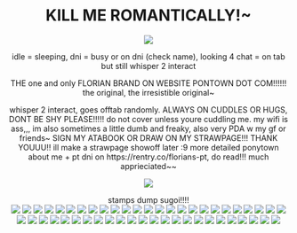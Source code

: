 <h1 align="center"> KILL ME ROMANTICALLY!~
</h1>
<p align="center">
  <img src="https://64.media.tumblr.com/5e7fbb7d9471d6bbc990d5979e59a9f0/30541d9dc20b72f0-f7/s540x810/773dafa3e278d4282334720464b69740247f1a78.pnj" />
<p align="center">
idle = sleeping, dni = busy or on dni (check name), looking 4 chat = on tab but still whisper 2 interact
<p align="center">
THE one and only FLORIAN BRAND ON WEBSITE PONTOWN DOT COM!!!!!! the original, the irresistible original~
<p align="center">
whisper 2 interact, goes offtab randomly. ALWAYS ON CUDDLES OR HUGS, DONT BE SHY PLEASE!!!!! do not cover unless youre cuddling me. my wifi is ass,,, im also sometimes a little dumb and freaky, also very PDA w my gf or friends~ SIGN MY ATABOOK OR DRAW ON MY STRAWPAGE!!! THANK YOUUU!! ill make a strawpage showoff later :9 more detailed ponytown about me + pt dni on https://rentry.co/florians-pt, do read!!! much apprieciated~~
  <p align="center">
    <img src="https://64.media.tumblr.com/e9e301b509f4f80141a8a0ccbfdc6493/c66445df1a34b26b-73/s400x600/bc3fcc11a87d878d93f51e87b6346e64ca93c3a1.pnj" />
<p align="center">
stamps dump sugoi!!!!
<br>
<image src="https://64.media.tumblr.com/d47772572ce941132d3772dd242ede63/fe280e89a304aa5d-54/s100x200/f7033befe1c72e0586109df0dae63c29a6d03647.gifv"> <image src="https://64.media.tumblr.com/365e3a60e9beb6e7bcc46cf83f9e8903/fe280e89a304aa5d-88/s100x200/f944870dc494d5cd6e4a781026fdce9752c89df0.gifv"> <image src="https://64.media.tumblr.com/5dbb2723f19795861756939495d6d533/fe280e89a304aa5d-fc/s100x200/9015a52d8db970e65472ea2c4f8a00d78c6123dd.gifv"> <image src="https://64.media.tumblr.com/6a5a3e7864a7acbbb454118e5c598be3/fe280e89a304aa5d-1d/s100x200/054170db6c6ff64ff3853be4d2b6a0101f77c797.gifv"> <image src="https://64.media.tumblr.com/8795d04dff73d143ff82ba81ac3e1d5b/fe280e89a304aa5d-89/s100x200/525fcdac8be3f0ed20ecc7cd7d62a823e8d38457.gifv"> <image src="https://64.media.tumblr.com/4700fa3ffa2a34b02b6eaf988b738fe4/fe280e89a304aa5d-a8/s100x200/fd986e3bb274867a9e08f52649c88bc7e28380c0.gifv"> <image src="https://64.media.tumblr.com/0d7dc94aae8ef425a1d5b28c94bded67/fe280e89a304aa5d-fa/s100x200/3ae80ddca09a15cb0862de6759d2546958294266.gifv"> <image src="https://64.media.tumblr.com/f455675152c5a28531326b1e1d704542/fe280e89a304aa5d-12/s100x200/615ad34ec9e8104c10d024574d1be8fa3778893b.pnj"> <image src="https://64.media.tumblr.com/80e1649d23ec7a5675195488915b6d64/fe280e89a304aa5d-c0/s100x200/40be7d81af69dabcb1cfa4048194a89d837cc513.gifv"> <image src="https://64.media.tumblr.com/9bb6ad2b41b2ca8bd4083caaa9afda74/fe280e89a304aa5d-9f/s100x200/14a5102b603d9055a7ad7d80eb91177f189f0b12.gifv"> <image src="https://64.media.tumblr.com/8799dd967b05d6d25073496ada2dcee6/7fd8de99c27e763a-fc/s100x200/a7bb7effcc93fe312a39d4878981617c455f008f.gifv"> <image src="https://64.media.tumblr.com/ea6b0bc05dac92592b529be56c5e884b/9f984a1d53f55fb4-8b/s100x200/5bbbe3bfd0f11e2d2a9fe49644c34faa5cb50b61.gifv"> <image src="https://64.media.tumblr.com/e08372b28b8338442317106a8be37e64/9f984a1d53f55fb4-47/s100x200/d74e95eefd55407e1b6159b113eba012a7e7e1db.gifv"> <image src="https://64.media.tumblr.com/9d63a036669a641dfb5d8a76fad14c7a/6d952b79bd4fc5a1-fb/s100x200/5f282fad01c0ef376deabc3b62dba2b165fa2102.gifv"> <image src="https://64.media.tumblr.com/1d0826c3fd21012a5682e4d66c36a241/6d952b79bd4fc5a1-7c/s100x200/43e151e4ebd6e36fbe63cec271dd1f99642fa73c.gifv"> <image src="https://64.media.tumblr.com/0b2274d76587a6f39f89309c5fbfad59/b662ae8f4c4197d7-0b/s100x200/2c4dace1df3c9d982e1acb16cba9fb6f90b23cf8.gifv">
<image src="https://64.media.tumblr.com/5d084cf80054b94b1380730d0ba960a2/79d8b316934d24c3-51/s100x200/b88501c78d12b5d18066a30d4c5cd17d7b2975c4.gifv"> <image src="https://64.media.tumblr.com/935dfcea02b58f43c4d2b856df50f1e7/b52b426a7cd72e24-9c/s100x200/0205a3d0bb0f93b1fa167547f1255115a3904898.gifv"> <image src="https://64.media.tumblr.com/1ce217e3f4a373ed7b7312692d96fdc2/b52b426a7cd72e24-7d/s100x200/814f38bcbbfc1de7e4d7a90a0ab867bb29798498.gifv"> <image src="https://64.media.tumblr.com/5be14abf7a794b5156e4fdf684a9150f/079067f589d53d76-8a/s100x200/b252c942ea35ecb3f4ba4d28f60bc28a172236cf.pnj"> <image src="https://64.media.tumblr.com/47ab44d90d7f2d2130c66dfe43a5afbb/079067f589d53d76-7d/s100x200/5cdc26580c46b0a88db333b78e1be07343e196a2.pnj"> <image src="https://64.media.tumblr.com/24dfdb46187161691d44e7819e740221/3671a26edef10d5d-bc/s100x200/2e00a49b106c65faa48361518ef6c03047ddc1ef.webp"> <image src="https://64.media.tumblr.com/e29dc9b0779d0f3d3b4cedcd2284f3ec/3671a26edef10d5d-98/s100x200/632fd730f7f3fbc76bd0ffe9a471678eaa259287.gifv"> <image src="https://64.media.tumblr.com/18bf7475b935e0c225d00dd36c0b1f44/079067f589d53d76-1b/s100x200/32ba8bb2fe0a903f83714288a0593d4af5e3c0a0.pnj"> <image src="https://64.media.tumblr.com/3ca0e8ed85d2c0cd21c94e27a5776491/24336821e343f1e8-be/s100x200/2cad41013b864a0165ed23b3b533f844e033f422.gifv"> <image src="https://64.media.tumblr.com/4cc0a61bf3ea083037e239e598708106/24336821e343f1e8-6c/s100x200/3c84fb2353393fbfedc5aa4cbcc855cf3d97a62f.gifv"> <image src="https://64.media.tumblr.com/2ab09b45f56c21dbadc119485e03c881/24336821e343f1e8-5b/s100x200/1c3b2160a1ac3ed274ce82c4d85e5288530e3d78.gifv"> <image src="https://64.media.tumblr.com/cd7436149bafc1578e11cd9915bf13ea/d54a7c20291f72b5-21/s100x200/b67a96ef7ca943ba7ba0c5bc93542e63b894f6ae.gifv"> <image src="https://64.media.tumblr.com/cc5c42886c261b2f0901c9b5e50e1d1a/f8ce4dc27ab636f3-bb/s100x200/6f6c95106f7e2a7e5401e7e99e9019b7a83e1d2f.pnj"> <image src="https://64.media.tumblr.com/248a0b9e86f78508a06ebe0ae3ca47ab/2f862caffd8654f4-38/s100x200/5a727a1ce32d20371ba2e642443fbc00b25c16df.gifv"> <image src="https://64.media.tumblr.com/efbd607d546ff8c7f1c7382215e041a9/23fa2f726442b012-95/s100x200/9815c55abd129c075493fb968c1292430dad09aa.webp"> <image src="https://64.media.tumblr.com/ef112c34b85dc730cd5e77b6c829e7c9/079067f589d53d76-70/s100x200/8b04083d9db0a192138bcc7e894bda0e7952e72a.gifv">
<image src="https://64.media.tumblr.com/144057f2b8cc134d44836dc11bda05b7/a9ddffc3320c07ad-72/s100x200/11821118bb8e810db553b4b03767db2c1146f72e.pnj"> <img src="https://64.media.tumblr.com/79b4250a25eadb8ebb0b78ba3d71e1ae/1c3b1f4ccb9e3a1a-4e/s100x200/89e4d27bf58169172f07852e9dad14ab5ee51b6f.gifv"> <image src="https://64.media.tumblr.com/9d4ef140ec65620dfc2b9976042bfaa4/1c3b1f4ccb9e3a1a-1a/s100x200/5c16daeee1fa031445b7889dcf9f56f03209e063.gifv"> <image src="https://64.media.tumblr.com/beab4e90453fe1c93255e120a94733bd/1c3b1f4ccb9e3a1a-09/s100x200/ad86c117fe4b4f7d2125ae48231f6fdc217fbee7.pnj"> <image src="https://64.media.tumblr.com/82a7327c0a0faa2688003225b5044aa2/1c3b1f4ccb9e3a1a-cc/s100x200/10b277ba22411dbe3b31d0b51d5fee3662d5a9cc.gifv"> <image src="https://64.media.tumblr.com/56670edabccd6b04c0dff6ad38312a5d/1c3b1f4ccb9e3a1a-ea/s100x200/c273f015afcbacd65aff0e47710c2d2058341826.gifv"> <image src="https://64.media.tumblr.com/368c6fada120b766ae756949d5c607e6/3776bef9beea73d6-60/s100x200/249723e0c854ce4eda8c8307ee579ffe5d973983.pnj"> <image src="https://64.media.tumblr.com/0178e2b4c757401a4b1feb8505d66e6e/3776bef9beea73d6-cd/s100x200/13db2a10e5b724f072126939271239019c2d341e.pnj">
<image src="https://64.media.tumblr.com/2ff2dc7d4f00087670a9eedd3191ceb6/b553fbecacc6e296-b6/s100x200/a44f8128f65fd14ea5ceb439ca3c4941e5f05af7.gifv"> <image src="https://64.media.tumblr.com/72efe315e4538d145488d0e6de097bf1/b553fbecacc6e296-e1/s100x200/25f10f7f9d974cc9f56f2ca2c5f21b6ea4e46bee.gifv"> <image src="https://64.media.tumblr.com/7ef45c1787a03b7759abbc42cc90fe87/b553fbecacc6e296-58/s100x200/7ff9093e8100769e5c520f2d62f78bab31eda61d.gifv>"> <image src="https://64.media.tumblr.com/a6f1cc4f371c7608452e4a44aeb18c32/b553fbecacc6e296-5d/s100x200/f26a4c18c94951595f0c7c5be4821bf913c6bc21.gifv"> <image src="https://64.media.tumblr.com/6079495fc45cc76fb933b37f577055cb/575199cc7e6a5247-51/s100x200/6f63db6244e4841a87e5d14aa389047ccfc296d7.pnj"> <image src="https://64.media.tumblr.com/b20e4517bc51f9cef1a0271e8e25063d/d668936e8f9a3d52-72/s250x400/735f58339493442d056779ca7b3325627577a5ae.pnj"> <image src="https://64.media.tumblr.com/ee62f80d44fc53b63d3f03ca2cb0db9b/14c95ffe354d5fe4-63/s100x200/8217018c1b4cbefdfd41886374b44537744e33f1.pnj"> <image src="https://64.media.tumblr.com/052b5e2a1248a94ed6180f868377d629/14c95ffe354d5fe4-cc/s100x200/2a6da50807dd2624ef30ffb1961b5f7abd4dbf28.pnj"> <image src="https://64.media.tumblr.com/c8add39526ae6864c6c1559a0f482f93/14c95ffe354d5fe4-c8/s100x200/0c01f3e69a0561fed105ce47b5ce7bc21835dda2.pnj">

